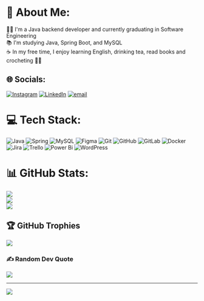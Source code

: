 # 💫 About Me:
👩‍💻 I'm a Java backend developer and currently graduating in Software Engineering<br>📚 I'm studying Java, Spring Boot, and MySQL<br>☕ In my free time, I enjoy learning English, drinking tea, read books and crocheting 🧶💖


## 🌐 Socials:
[![Instagram](https://img.shields.io/badge/Instagram-%23E4405F.svg?logo=Instagram&logoColor=white)](https://instagram.com/mayavictdias) [![LinkedIn](https://img.shields.io/badge/LinkedIn-%230077B5.svg?logo=linkedin&logoColor=white)](https://linkedin.com/in/mayavictdias) [![email](https://img.shields.io/badge/Email-D14836?logo=gmail&logoColor=white)](mailto:victdias.mayara@icloud.com) 

# 💻 Tech Stack:
![Java](https://img.shields.io/badge/java-%23ED8B00.svg?style=for-the-badge&logo=openjdk&logoColor=white) ![Spring](https://img.shields.io/badge/spring-%236DB33F.svg?style=for-the-badge&logo=spring&logoColor=white) ![MySQL](https://img.shields.io/badge/mysql-4479A1.svg?style=for-the-badge&logo=mysql&logoColor=white) ![Figma](https://img.shields.io/badge/figma-%23F24E1E.svg?style=for-the-badge&logo=figma&logoColor=white) ![Git](https://img.shields.io/badge/git-%23F05033.svg?style=for-the-badge&logo=git&logoColor=white) ![GitHub](https://img.shields.io/badge/github-%23121011.svg?style=for-the-badge&logo=github&logoColor=white) ![GitLab](https://img.shields.io/badge/gitlab-%23181717.svg?style=for-the-badge&logo=gitlab&logoColor=white) ![Docker](https://img.shields.io/badge/docker-%230db7ed.svg?style=for-the-badge&logo=docker&logoColor=white) ![Jira](https://img.shields.io/badge/jira-%230A0FFF.svg?style=for-the-badge&logo=jira&logoColor=white) ![Trello](https://img.shields.io/badge/Trello-%23026AA7.svg?style=for-the-badge&logo=Trello&logoColor=white) ![Power Bi](https://img.shields.io/badge/power_bi-F2C811?style=for-the-badge&logo=powerbi&logoColor=black) ![WordPress](https://img.shields.io/badge/WordPress-%23117AC9.svg?style=for-the-badge&logo=WordPress&logoColor=white)
# 📊 GitHub Stats:
![](https://github-readme-stats.vercel.app/api?username=MayaVictDias&theme=calm_pink&hide_border=false&include_all_commits=true&count_private=true)<br/>
![](https://nirzak-streak-stats.vercel.app/?user=MayaVictDias&theme=calm_pink&hide_border=false)<br/>
![](https://github-readme-stats.vercel.app/api/top-langs/?username=MayaVictDias&theme=calm_pink&hide_border=false&include_all_commits=true&count_private=true&layout=compact)

## 🏆 GitHub Trophies
![](https://github-profile-trophy.vercel.app/?username=MayaVictDias&theme=calm_pink&no-frame=false&no-bg=false&margin-w=4)

### ✍️ Random Dev Quote
![](https://quotes-github-readme.vercel.app/api?type=vetical&theme=gruvbox)

---
[![](https://visitcount.itsvg.in/api?id=MayaVictDias&icon=4&color=10)](https://visitcount.itsvg.in)

<!-- Proudly created with GPRM ( https://gprm.itsvg.in ) -->

